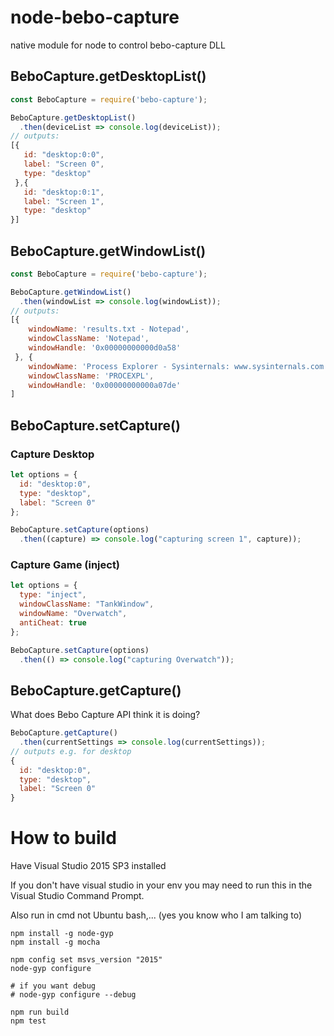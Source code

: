 # node-bebo-capture
native module for node to control bebo-capture DLL


## BeboCapture.getDesktopList()
```JavaScript
const BeboCapture = require('bebo-capture');

BeboCapture.getDesktopList()
  .then(deviceList => console.log(deviceList));
// outputs:
[{
   id: "desktop:0:0",
   label: "Screen 0",
   type: "desktop"
 },{
   id: "desktop:0:1",
   label: "Screen 1",
   type: "desktop"
}]
```

## BeboCapture.getWindowList()
```JavaScript
const BeboCapture = require('bebo-capture');

BeboCapture.getWindowList()
  .then(windowList => console.log(windowList));
// outputs:
[{  
    windowName: 'results.txt - Notepad',
    windowClassName: 'Notepad',
    windowHandle: '0x00000000000d0a58'
 }, {
    windowName: 'Process Explorer - Sysinternals: www.sysinternals.com [ATHENA\\fpn]',
    windowClassName: 'PROCEXPL',
    windowHandle: '0x00000000000a07de'
]
```

## BeboCapture.setCapture()

### Capture Desktop
```JavaScript
let options = {
  id: "desktop:0",
  type: "desktop",
  label: "Screen 0"
};

BeboCapture.setCapture(options)
  .then((capture) => console.log("capturing screen 1", capture));
```

### Capture Game (inject)
```JavaScript
let options = {
  type: "inject",
  windowClassName: "TankWindow",
  windowName: "Overwatch",
  antiCheat: true 
};

BeboCapture.setCapture(options)
  .then(() => console.log("capturing Overwatch"));
```

## BeboCapture.getCapture()

What does Bebo Capture API think it is doing?

```JavaScript
BeboCapture.getCapture()
  .then(currentSettings => console.log(currentSettings));
// outputs e.g. for desktop
{
  id: "desktop:0",
  type: "desktop",
  label: "Screen 0"
}
```


# How to build

Have Visual Studio 2015 SP3 installed

If you don't have visual studio in your env you may need to run this in the Visual Studio Command Prompt.

Also run in cmd not Ubuntu bash,... (yes you know who I am talking to)

```
npm install -g node-gyp
npm install -g mocha

npm config set msvs_version "2015"
node-gyp configure

# if you want debug
# node-gyp configure --debug

npm run build
npm test
